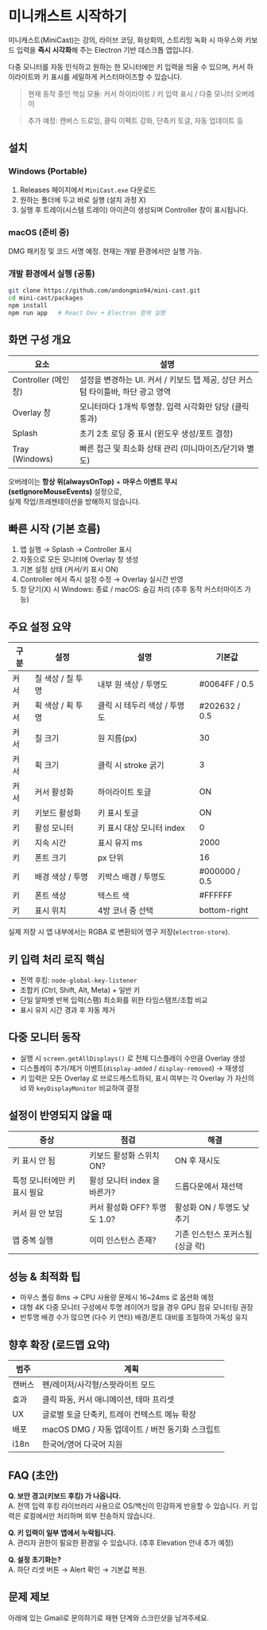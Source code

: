 # 미니캐스트 시작하기

미니캐스트(MiniCast)는 강의, 라이브 코딩, 화상회의, 스트리밍 녹화 시 마우스와 키보드 입력을 **즉시 시각화**해 주는 Electron 기반 데스크톱 앱입니다.

다중 모니터를 자동 인식하고 원하는 한 모니터에만 키 입력을 띄울 수 있으며, 커서 하이라이트와 키 표시를 세밀하게 커스터마이즈할 수 있습니다.

> 현재 동작 중인 핵심 모듈: 커서 하이라이트 / 키 입력 표시 / 다중 모니터 오버레이

> 추가 예정: 캔버스 드로잉, 클릭 이펙트 강화, 단축키 토글, 자동 업데이트 등

## 설치

### Windows (Portable)
1. Releases 페이지에서 `MiniCast.exe` 다운로드
2. 원하는 폴더에 두고 바로 실행 (설치 과정 X)
3. 실행 후 트레이(시스템 트레이) 아이콘이 생성되며 Controller 창이 표시됩니다.

### macOS (준비 중)
DMG 패키징 및 코드 서명 예정. 현재는 개발 환경에서만 실행 가능.

### 개발 환경에서 실행 (공통)
```bash
git clone https://github.com/andongmin94/mini-cast.git
cd mini-cast/packages
npm install
npm run app   # React Dev + Electron 함께 실행
```

## 화면 구성 개요

| 요소 | 설명 |
|------|------|
| Controller (메인 창) | 설정을 변경하는 UI. 커서 / 키보드 탭 제공, 상단 커스텀 타이틀바, 하단 광고 영역 |
| Overlay 창 | 모니터마다 1개씩 투명창. 입력 시각화만 담당 (클릭 통과) |
| Splash | 초기 2초 로딩 중 표시 (윈도우 생성/포트 결정) |
| Tray (Windows) | 빠른 접근 및 최소화 상태 관리 (미니마이즈/닫기와 별도) |

오버레이는 **항상 위(alwaysOnTop)** + **마우스 이벤트 무시(setIgnoreMouseEvents)** 설정으로,
<br/>실제 작업/프레젠테이션을 방해하지 않습니다.

## 빠른 시작 (기본 흐름)
1. 앱 실행 → Splash → Controller 표시
2. 자동으로 모든 모니터에 Overlay 창 생성
3. 기본 설정 상태 (커서/키 표시 ON)
4. Controller 에서 즉시 설정 수정 → Overlay 실시간 반영
5. 창 닫기(X) 시 Windows: 종료 / macOS: 숨김 처리 (추후 동작 커스터마이즈 가능)

## 주요 설정 요약

| 구분 | 설정 | 설명 | 기본값 |
|------|------|------|--------|
| 커서 | 칠 색상 / 칠 투명 | 내부 원 색상 / 투명도 | #0064FF / 0.5 |
| 커서 | 획 색상 / 획 투명 | 클릭 시 테두리 색상 / 투명도 | #202632 / 0.5 |
| 커서 | 칠 크기 | 원 지름(px) | 30 |
| 커서 | 획 크기 | 클릭 시 stroke 굵기 | 3 |
| 커서 | 커서 활성화 | 하이라이트 토글 | ON |
| 키 | 키보드 활성화 | 키 표시 토글 | ON |
| 키 | 활성 모니터 | 키 표시 대상 모니터 index | 0 |
| 키 | 지속 시간 | 표시 유지 ms | 2000 |
| 키 | 폰트 크기 | px 단위 | 16 |
| 키 | 배경 색상 / 투명 | 키박스 배경 / 투명도 | #000000 / 0.5 |
| 키 | 폰트 색상 | 텍스트 색 | #FFFFFF |
| 키 | 표시 위치 | 4방 코너 중 선택 | bottom-right |

실제 저장 시 앱 내부에서는 RGBA 로 변환되어 영구 저장(`electron-store`).

## 키 입력 처리 로직 핵심
- 전역 후킹: `node-global-key-listener`
- 조합키 (Ctrl, Shift, Alt, Meta) + 일반 키
- 단일 알파벳 반복 입력(스팸) 최소화를 위한 타임스탬프/조합 비교
- 표시 유지 시간 경과 후 자동 제거

## 다중 모니터 동작
- 실행 시 `screen.getAllDisplays()` 로 전체 디스플레이 수만큼 Overlay 생성
- 디스플레이 추가/제거 이벤트(`display-added` / `display-removed`) → 재생성
- 키 입력은 모든 Overlay 로 브로드캐스트하되, 표시 여부는 각 Overlay 가 자신의 id 와 `keyDisplayMonitor` 비교하여 결정

## 설정이 반영되지 않을 때
| 증상 | 점검 | 해결 |
|------|------|------|
| 키 표시 안 됨 | 키보드 활성화 스위치 ON? | ON 후 재시도 |
| 특정 모니터에만 키 표시 필요 | 활성 모니터 index 올바른가? | 드롭다운에서 재선택 |
| 커서 원 안 보임 | 커서 활성화 OFF? 투명도 1.0? | 활성화 ON / 투명도 낮추기 |
| 앱 중복 실행 | 이미 인스턴스 존재? | 기존 인스턴스 포커스됨 (싱글 락) |

## 성능 & 최적화 팁
- 마우스 폴링 8ms → CPU 사용량 문제시 16~24ms 로 옵션화 예정
- 대형 4K 다중 모니터 구성에서 투명 레이어가 많을 경우 GPU 점유 모니터링 권장
- 반투명 배경 수가 많으면 (다수 키 연타) 배경/폰트 대비를 조절하여 가독성 유지

## 향후 확장 (로드맵 요약)
| 범주 | 계획 |
|------|------|
| 캔버스 | 펜/레이저/사각형/스팟라이트 모드 |
| 효과 | 클릭 파동, 커서 애니메이션, 테마 프리셋 |
| UX | 글로벌 토글 단축키, 트레이 컨텍스트 메뉴 확장 |
| 배포 | macOS DMG / 자동 업데이트 / 버전 동기화 스크립트 |
| i18n | 한국어/영어 다국어 지원 |

## FAQ (초안)
**Q. 보안 경고(키보드 후킹) 가 나옵니다.**  
A. 전역 입력 후킹 라이브러리 사용으로 OS/백신이 민감하게 반응할 수 있습니다. 키 입력은 로컬에서만 처리하며 외부 전송하지 않습니다.

**Q. 키 입력이 일부 앱에서 누락됩니다.**  
A. 관리자 권한이 필요한 환경일 수 있습니다. (추후 Elevation 안내 추가 예정)

**Q. 설정 초기화는?**  
A. 하단 리셋 버튼 → Alert 확인 → 기본값 복원.

## 문제 제보
아래에 있는 Gmail로 문의하기로 재현 단계와 스크린샷을 남겨주세요.
